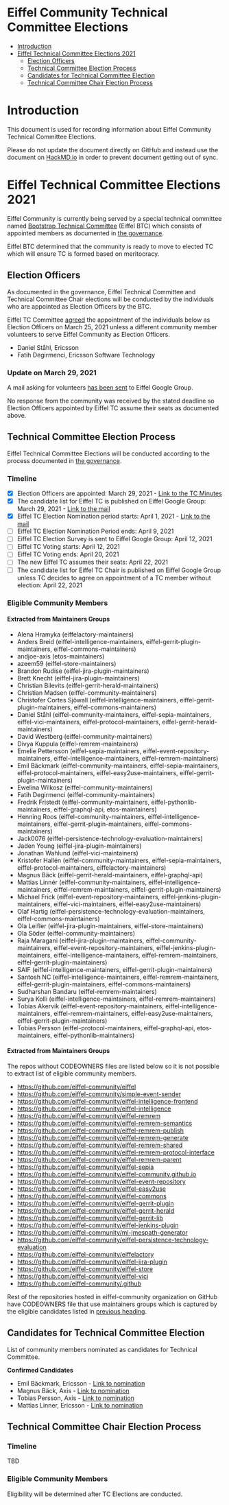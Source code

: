 # Eiffel Community Technical Committee Elections

* [Introduction](#Introduction)
* [Eiffel Technical Committee Elections 2021](#Eiffel-Technical-Committee-Elections-2021)
    * [Election Officers](#Election-Officers)
    * [Technical Committee Election Process](#Technical-Committee-Election-Process)
    * [Candidates for Technical Committee Election](#Candidates-for-Technical-Committee-Election)
    * [Technical Committee Chair Election Process](#Technical-Committee-Chair-Election-Process)

# Introduction

This document is used for recording information about Eiffel Community Technical Committee Elections.

Please do not update the document directly on GitHub and instead use the document on [HackMD.io](https://hackmd.io/6x1Ef5Y_RWqaOmytMeYVKw?view) in order to prevent document getting out of sync.

# Eiffel Technical Committee Elections 2021

Eiffel Community is currently being served by a special technical committee named [Bootstrap Technical Committee](https://github.com/eiffel-community/community/blob/master/GOVERNANCE.md#community-bootstrap-process) (Eiffel BTC) which consists of appointed members as documented in [the governance](https://github.com/eiffel-community/community/blob/master/GOVERNANCE.md#technical-committee-members).

Eiffel BTC determined that the community is ready to move to elected TC which will ensure TC is formed based on meritocracy.

## Election Officers

As documented in the governance, Eiffel Technical Committee and Technical Committee Chair elections will be conducted by the individuals who are appointed as Election Officers by the BTC.

Eiffel TC Committee [agreed](https://hackmd.io/SCImga0nS1qSh3QvsEOAVQ?view#Agenda-and-Notes1) the appointment of the individuals below as Election Officers on March 25, 2021 unless a different community member volunteers to serve Eiffel Community as Election Officers.

* Daniel Ståhl, Ericsson
* Fatih Degirmenci, Ericsson Software Technology

### Update on March 29, 2021

A mail asking for volunteers [has been sent](https://groups.google.com/g/eiffel-community/c/0ww5fjvMCkQ/m/RUaC2Q0uCQAJ) to Eiffel Google Group.

No response from the community was received by the stated deadline so Election Officers appointed by Eiffel TC assume their seats as documented above.

## Technical Committee Election Process

Eiffel Technical Committee Elections will be conducted according to the process documented in [the governance](https://github.com/eiffel-community/community/blob/master/GOVERNANCE.md#technical-committee-elections-and-voting).

### Timeline

- [x] Election Officers are appointed: March 29, 2021 - [Link to the TC Minutes](https://hackmd.io/SCImga0nS1qSh3QvsEOAVQ?view#March-25-2021)
- [x] The candidate list for Eiffel TC is published on Eiffel Google Group: March 29, 2021 - [Link to the mail](https://groups.google.com/g/eiffel-community/c/WhYKttlt8cg/m/JcjKp6KgCgAJ)
- [x] Eiffel TC Election Nomination period starts: April 1, 2021 - [Link to the mail](https://groups.google.com/g/eiffel-community/c/mEEZyV3VTgM/m/L2PEJDlVCwAJ)
- [ ] Eiffel TC Election Nomination Period ends:  April 9, 2021
- [ ] Eiffel TC Election Survey is sent to Eiffel Google Group: April 12, 2021
- [ ] Eiffel TC Voting starts: April 12, 2021
- [ ] Eiffel TC Voting ends: April 20, 2021
- [ ] The new Eiffel TC assumes their seats: April 22, 2021
- [ ] The candidate list for Eiffel TC Chair is published on Eiffel Google Group unless TC decides to agree on appointment of a TC member without election: April 22, 2021

### Eligible Community Members

#### Extracted from Maintainers Groups

* Alena Hramyka (eiffelactory-maintainers)
* Anders Breid (eiffel-intelligence-maintainers, eiffel-gerrit-plugin-maintainers, eiffel-commons-maintainers)
* andjoe-axis (etos-maintainers)
* azeem59 (eiffel-store-maintainers)
* Brandon Rudise (eiffel-jira-plugin-maintainers)
* Brett Knecht (eiffel-jira-plugin-maintainers)
* Christian Bilevits (eiffel-gerrit-herald-maintainers)
* Christian Madsen (eiffel-community-maintainers)
* Christofer Cortes Sjöwall (eiffel-intelligence-maintainers, eiffel-gerrit-plugin-maintainers, eiffel-commons-maintainers)
* Daniel Ståhl (eiffel-community-maintainers, eiffel-sepia-maintainers, eiffel-vici-maintainers, eiffel-protocol-maintainers, eiffel-gerrit-herald-maintainers)
* David Westberg (eiffel-community-maintainers)
* Divya Kuppula (eiffel-remrem-maintainers)
* Emelie Pettersson (eiffel-sepia-maintainers, eiffel-event-repository-maintainers, eiffel-intelligence-maintainers, eiffel-remrem-maintainers)
* Emil Bäckmark (eiffel-community-maintainers, eiffel-sepia-maintainers, eiffel-protocol-maintainers, eiffel-easy2use-maintainers, eiffel-gerrit-plugin-maintainers)
* Ewelina Wilkosz (eiffel-community-maintainers)
* Fatih Degirmenci (eiffel-community-maintainers)
* Fredrik Fristedt (eiffel-community-maintainers, eiffel-pythonlib-maintainers, eiffel-graphql-api, etos-maintainers)
* Henning Roos (eiffel-community-maintainers, eiffel-intelligence-maintainers, eiffel-gerrit-plugin-maintainers, eiffel-commons-maintainers)
* Jack0076 (eiffel-persistence-technology-evaluation-maintainers)
* Jaden Young (eiffel-jira-plugin-maintainers)
* Jonathan Wahlund (eiffel-vici-maintainers)
* Kristofer Hallén (eiffel-community-maintainers, eiffel-sepia-maintainers, eiffel-protocol-maintainers, eiffelactory-maintainers)
* Magnus Bäck (eiffel-gerrit-herald-maintainers, eiffel-graphql-api)
* Mattias Linnér (eiffel-community-maintainers, eiffel-intelligence-maintainers, eiffel-remrem-maintainers, eiffel-gerrit-plugin-maintainers)
* Michael Frick (eiffel-event-repository-maintainers, eiffel-jenkins-plugin-maintainers, eiffel-vici-maintainers, eiffel-easy2use-maintainers)
* Olaf Hartig (eiffel-persistence-technology-evaluation-maintainers, eiffel-commons-maintainers)
* Ola Leifler (eiffel-jira-plugin-maintainers, eiffel-store-maintainers)
* Ola Söder (eiffel-community-maintainers)
* Raja Maragani (eiffel-jira-plugin-maintainers, eiffel-community-maintainers, eiffel-event-repository-maintainers, eiffel-jenkins-plugin-maintainers, eiffel-intelligence-maintainers, eiffel-remrem-maintainers, eiffel-gerrit-plugin-maintainers)
* SAIF (eiffel-intelligence-maintainers, eiffel-gerrit-plugin-maintainers)
* Santosh NC (eiffel-intelligence-maintainers, eiffel-remrem-maintainers, eiffel-gerrit-plugin-maintainers, eiffel-commons-maintainers)
* Sudharshan Bandaru (eiffel-remrem-maintainers)
* Surya Kolli (eiffel-intelligence-maintainers, eiffel-remrem-maintainers)
* Tobias Akervik (eiffel-event-repository-maintainers, eiffel-intelligence-maintainers, eiffel-remrem-maintainers, eiffel-easy2use-maintainers, eiffel-gerrit-plugin-maintainers)
* Tobias Persson (eiffel-protocol-maintainers, eiffel-graphql-api, etos-maintainers, eiffel-pythonlib-maintainers)

#### Extracted from Maintainers Groups

The repos without CODEOWNERS files are listed below so it is not possible to extract list of eligible community members.

* https://github.com/eiffel-community/eiffel
* https://github.com/eiffel-community/simple-event-sender
* https://github.com/eiffel-community/eiffel-intelligence-frontend
* https://github.com/eiffel-community/eiffel-intelligence
* https://github.com/eiffel-community/eiffel-remrem
* https://github.com/eiffel-community/eiffel-remrem-semantics
* https://github.com/eiffel-community/eiffel-remrem-publish
* https://github.com/eiffel-community/eiffel-remrem-generate
* https://github.com/eiffel-community/eiffel-remrem-shared
* https://github.com/eiffel-community/eiffel-remrem-protocol-interface
* https://github.com/eiffel-community/eiffel-remrem-parent
* https://github.com/eiffel-community/eiffel-sepia
* https://github.com/eiffel-community/eiffel-community.github.io
* https://github.com/eiffel-community/eiffel-event-repository
* https://github.com/eiffel-community/eiffel-easy2use
* https://github.com/eiffel-community/eiffel-commons
* https://github.com/eiffel-community/eiffel-gerrit-plugin
* https://github.com/eiffel-community/eiffel-gerrit-herald
* https://github.com/eiffel-community/eiffel-gerrit-lib
* https://github.com/eiffel-community/eiffel-jenkins-plugin
* https://github.com/eiffel-community/ml-jmespath-generator
* https://github.com/eiffel-community/eiffel-persistence-technology-evaluation
* https://github.com/eiffel-community/eiffelactory
* https://github.com/eiffel-community/eiffel-jira-plugin
* https://github.com/eiffel-community/eiffel-store
* https://github.com/eiffel-community/eiffel-vici
* https://github.com/eiffel-community/.github

Rest of the repositories hosted in eiffel-community organization on GitHub have CODEOWNERS file that use maintainers groups which is captured by the eligible candidates listed in [previous heading](https://hackmd.io/6x1Ef5Y_RWqaOmytMeYVKw?view#Extracted-from-Maintainers-Groups).

## Candidates for Technical Committee Election

List of community members nominated as candidates for Technical Committee.

**Confirmed Candidates**
* Emil Bäckmark, Ericsson - [Link to nomination](https://groups.google.com/g/eiffel-community/c/mEEZyV3VTgM/m/UyDurlJZCwAJ)
* Magnus Bäck, Axis - [Link to nomination](https://groups.google.com/g/eiffel-community/c/mEEZyV3VTgM/m/TtcH4JQWDQAJ)
* Tobias Persson, Axis - [Link to nomination](https://groups.google.com/g/eiffel-community/c/mEEZyV3VTgM/m/xKfNCM0gDQAJ)
* Mattias Linner, Ericsson - [Link to nomination](https://groups.google.com/g/eiffel-community/c/mEEZyV3VTgM/m/kx61KQFnCgAJ)

## Technical Committee Chair Election Process

### Timeline

TBD

### Eligible Community Members

Eligibility will be determined after TC Elections are conducted.
